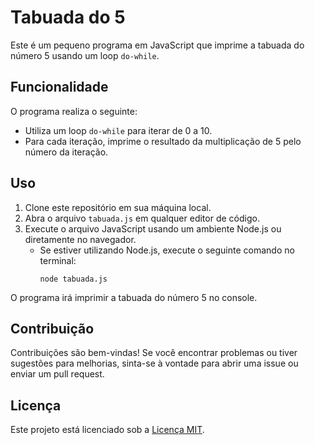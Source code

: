 # Tabuada do 5

Este é um pequeno programa em JavaScript que imprime a tabuada do número 5 usando um loop `do-while`.

## Funcionalidade

O programa realiza o seguinte:

- Utiliza um loop `do-while` para iterar de 0 a 10.
- Para cada iteração, imprime o resultado da multiplicação de 5 pelo número da iteração.

## Uso

1. Clone este repositório em sua máquina local.
2. Abra o arquivo `tabuada.js` em qualquer editor de código.
3. Execute o arquivo JavaScript usando um ambiente Node.js ou diretamente no navegador.
   - Se estiver utilizando Node.js, execute o seguinte comando no terminal:
     ```
     node tabuada.js
     ```

O programa irá imprimir a tabuada do número 5 no console.

## Contribuição

Contribuições são bem-vindas! Se você encontrar problemas ou tiver sugestões para melhorias, sinta-se à vontade para abrir uma issue ou enviar um pull request.

## Licença

Este projeto está licenciado sob a [Licença MIT](LICENSE).
